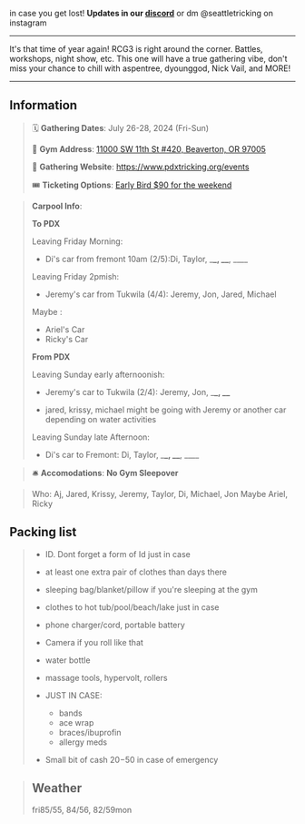 <!-- # Rose City Gathering 3 Field Trip -->

in case you get lost!
**Updates in our [discord](https://discord.gg/mGM4Htgj)**
or dm @seattletricking on instagram

---

It's that time of year again! RCG3 is right around the corner. Battles, workshops, night show, etc. This one will have a true gathering vibe, don't miss your chance to chill with aspentree, dyounggod, Nick Vail, and MORE!

---

## Information

> 🗓️ **Gathering Dates**: July 26-28, 2024 (Fri-Sun)
>
> 🧭 **Gym Address**: [11000 SW 11th St #420, Beaverton, OR 97005](https://maps.app.goo.gl/hW1TofDNsL7oW3k77)
>
> 🔗 **Gathering Website**: https://www.pdxtricking.org/events
>
> 🎟️ **Ticketing Options**: [Early Bird $90 for the weekend](https://www.pdxtricking.org/bounties)

> **Carpool Info**:
>
> **To PDX**
>
> Leaving Friday Morning:
>
> - Di's car from fremont 10am (2/5):Di, Taylor, \_**\_, \_\_**, \_\_\_\_
>
> Leaving Friday 2pmish:
>
> - Jeremy's car from Tukwila (4/4): Jeremy, Jon, Jared, Michael
>
> Maybe :
>
> - Ariel's Car
> - Ricky's Car
>
> **From PDX**
>
> Leaving Sunday early afternoonish:
>
> - Jeremy's car to Tukwila (2/4): Jeremy, Jon, \_**\_, \_\_**
>
> - jared, krissy, michael might be going with Jeremy or another car depending on water activities
>
> Leaving Sunday late Afternoon:
>
> - Di's car to Fremont: Di, Taylor, \_**\_, \_\_**, \_\_\_\_

> 🛎️ **Accomodations**: **No Gym Sleepover**

> Who: Aj, Jared, Krissy, Jeremy, Taylor, Di, Michael, Jon
> Maybe Ariel, Ricky

## Packing list

> - ID. Dont forget a form of Id just in case
> - at least one extra pair of clothes than days there
> - sleeping bag/blanket/pillow if you're sleeping at the gym
> - clothes to hot tub/pool/beach/lake just in case
> - phone charger/cord, portable battery
> - Camera if you roll like that
> - water bottle
> - massage tools, hypervolt, rollers
> - JUST IN CASE:
>
>   - bands
>   - ace wrap
>   - braces/ibuprofin
>   - allergy meds
>
> - Small bit of cash $20-$50 in case of emergency

> ## Weather
>
> fri85/55, 84/56, 82/59mon
